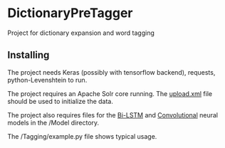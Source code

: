 # DictionaryPreTagger
Project for dictionary expansion and word tagging

## Installing

The project needs Keras (possibly with tensorflow backend), requests, python-Levenshtein to run.

The project requires an Apache Solr core running. The [upload.xml](https://drive.google.com/open?id=1aA4n-eIwl-NhdPPN2yz5tykxVMgsuhtl) file should be used to initialize the data.

The project also requires files for the [Bi-LSTM](https://drive.google.com/open?id=12SFzJENppmlfwzpsX2wpMbm7HStDlSQR) and [Convolutional](https://drive.google.com/open?id=1aWD3WOOQKP08Hg11Tc1O5zGt9diyrRhS) neural models in the /Model directory.

The /Tagging/example.py file shows typical usage.

